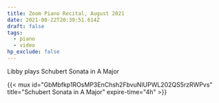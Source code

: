 ```yaml
---
title: Zoom Piano Recital, August 2021
date: 2021-08-22T20:39:51.614Z
draft: false
tags:
  - piano
  - video
hp_exclude: false
---
```

Libby plays Schubert Sonata in A Major

<!--more-->

{{< mux id="GbMbfkp1ROsMP3EnChsh2FbvuNlUPWL202QS5rzRWPvs" title="Schubert Sonata in A Major" expire-time="4h" >}}
